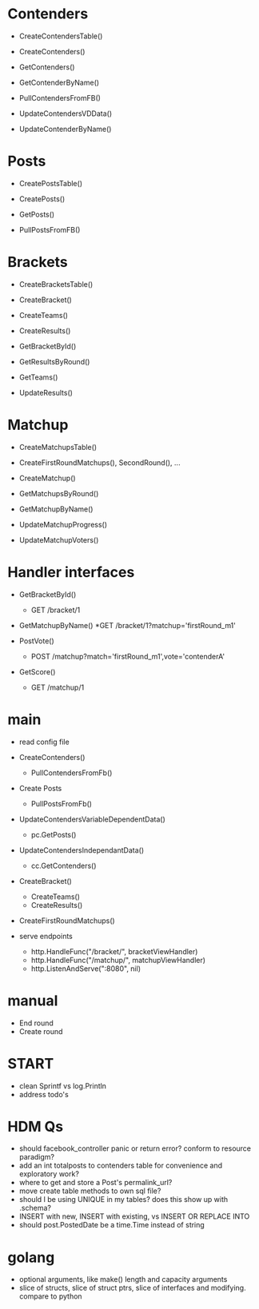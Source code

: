 # Contenders
* CreateContendersTable()
* CreateContenders()

* GetContenders()
* GetContenderByName()
* PullContendersFromFB()

* UpdateContendersVDData()
* UpdateContenderByName()


# Posts
* CreatePostsTable()
* CreatePosts()

* GetPosts()
* PullPostsFromFB()


# Brackets
* CreateBracketsTable()

* CreateBracket()
* CreateTeams()
* CreateResults()

* GetBracketById()
* GetResultsByRound()
* GetTeams()

* UpdateResults()


# Matchup
* CreateMatchupsTable()

* CreateFirstRoundMatchups(), SecondRound(), ...
* CreateMatchup()

* GetMatchupsByRound()
* GetMatchupByName()

* UpdateMatchupProgress()
* UpdateMatchupVoters()


# Handler interfaces
* GetBracketById()
  * GET /bracket/1

* GetMatchupByName()
  *GET /bracket/1?matchup='firstRound_m1'

* PostVote()
  * POST /matchup?match='firstRound_m1',vote='contenderA'

* GetScore()
  * GET /matchup/1


# main
* read config file

* CreateContenders()
  * PullContendersFromFb()
* Create Posts
  * PullPostsFromFb()

* UpdateContendersVariableDependentData()
  * pc.GetPosts()
* UpdateContendersIndependantData()
  * cc.GetContenders()

* CreateBracket()
  * CreateTeams()
  * CreateResults()
  
* CreateFirstRoundMatchups()

* serve endpoints
  * http.HandleFunc("/bracket/", bracketViewHandler)
  * http.HandleFunc("/matchup/", matchupViewHandler)
  * http.ListenAndServe(":8080", nil)


# manual
* End round
* Create round



# START
* clean Sprintf vs log.Println
* address todo's

# HDM Qs
* should facebook_controller panic or return error? conform to resource paradigm?
* add an int totalposts to contenders table for convenience and exploratory work?
* where to get and store a Post's permalink_url?
* move create table methods to own sql file?
* should I be using UNIQUE in my tables? does this show up with .schema?
* INSERT with new, INSERT with existing, vs INSERT OR REPLACE INTO
* should post.PostedDate be a time.Time instead of string

# golang
* optional arguments, like make() length and capacity arguments
* slice of structs, slice of struct ptrs, slice of interfaces and modifying. compare to python
